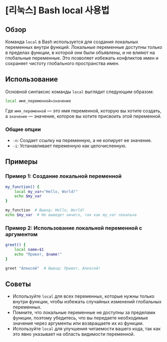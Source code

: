 # [리눅스] Bash local 사용법

## Обзор
Команда `local` в Bash используется для создания локальных переменных внутри функций. Локальные переменные доступны только в пределах функции, в которой они были объявлены, и не влияют на глобальные переменные. Это позволяет избежать конфликтов имен и сохраняет чистоту глобального пространства имен.

## Использование
Основной синтаксис команды `local` выглядит следующим образом:

```bash
local имя_переменной=значение
```

Где `имя_переменной` — это имя переменной, которую вы хотите создать, а `значение` — значение, которое вы хотите присвоить этой переменной.

### Общие опции
- `-n`: Создает ссылку на переменную, а не копирует ее значение.
- `-i`: Устанавливает переменную как целочисленную.

## Примеры

### Пример 1: Создание локальной переменной
```bash
my_function() {
    local my_var="Hello, World!"
    echo $my_var
}

my_function  # Вывод: Hello, World!
echo $my_var  # Не выведет ничего, так как my_var локальна
```

### Пример 2: Использование локальной переменной с аргументом
```bash
greet() {
    local name=$1
    echo "Привет, $name!"
}

greet "Алексей"  # Вывод: Привет, Алексей!
```

## Советы
- Используйте `local` для всех переменных, которые нужны только внутри функции, чтобы избежать случайных изменений глобальных переменных.
- Помните, что локальные переменные не доступны за пределами функции, поэтому убедитесь, что вы передаете необходимые значения через аргументы или возвращаете их из функции.
- Используйте `local` для улучшения читаемости вашего кода, так как это явно указывает на область видимости переменной.